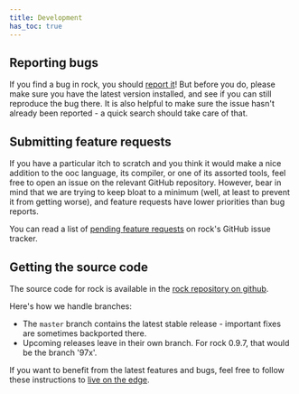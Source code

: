 ```yaml
---
title: Development
has_toc: true
---
```


## Reporting bugs

If you find a bug in rock, you should [report it][gh-issues]! But before you do, please make sure you have the latest version installed, and see if you can still reproduce the bug there. It is also helpful to make sure the issue hasn't already been reported - a quick search should take care of that.

[gh-issues]: https://github.com/nddrylliog/rock/issues/new

## Submitting feature requests

If you have a particular itch to scratch and you think it would make a nice addition to the ooc language, its compiler, or one of its assorted tools, feel free to open an issue on the relevant GitHub repository. However, bear in mind that we are trying to keep bloat to a minimum (well, at least to prevent it from getting worse), and feature requests have lower priorities than bug reports.

You can read a list of [pending feature requests][rock-features] on rock's GitHub issue tracker.

[rock-features]: https://github.com/nddrylliog/rock/issues?labels=Feature&state=open

## Getting the source code

The source code for rock is available in the [rock repository on github][rock-repo].

[rock-repo]: https://github.com/nddrylliog/rock/

Here's how we handle branches:

  * The `master` branch contains the latest stable release - important fixes are sometimes backported there.
  * Upcoming releases leave in their own branch. For rock 0.9.7, that would be the branch '97x'.

If you want to benefit from the latest features and bugs, feel free to follow these instructions to [live on the edge](/edge/).